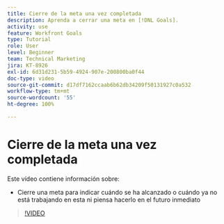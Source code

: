 ```yaml
---
title: Cierre de la meta una vez completada
description: Aprenda a cerrar una meta en [!DNL Goals].
activity: use
feature: Workfront Goals
type: Tutorial
role: User
level: Beginner
team: Technical Marketing
jira: KT-8926
exl-id: 6d31d231-5b59-4924-907e-200800ba0f44
doc-type: video
source-git-commit: d17df7162ccaab6b62db34209f50131927c0a532
workflow-type: tm+mt
source-wordcount: '55'
ht-degree: 100%

---
```


# Cierre de la meta una vez completada

Este vídeo contiene información sobre:

* Cierre una meta para indicar cuándo se ha alcanzado o cuándo ya no está trabajando en esta ni piensa hacerlo en el futuro inmediato

>[!VIDEO](https://video.tv.adobe.com/v/335198/?quality=12&learn=on&enablevpops)
